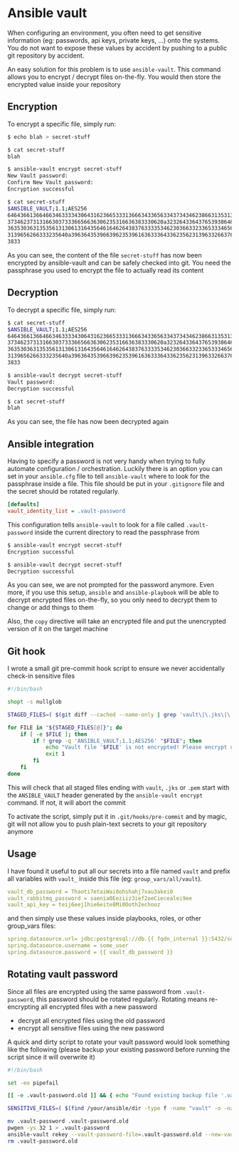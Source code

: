 # Ansible vault

When configuring an environment, you often need to get sensitive information (eg: passwords, api keys, private keys, ...) onto the systems. You do not want to expose these values by accident by pushing to a public git repository by accident.

An easy solution for this problem is to use `ansible-vault`. This command allows you to encrypt / decrypt files on-the-fly. You would then store the encrypted value inside your repository

## Encryption

To encrypt a specific file, simply run:

```bash
$ echo blah > secret-stuff

$ cat secret-stuff
blah

$ ansible-vault encrypt secret-stuff
New Vault password:
Confirm New Vault password:
Encryption successful

$ cat secret-stuff
$ANSIBLE_VAULT;1.1;AES256
64643661366466346333343064316236653331366634336563343734346238663135313732363634
3734623731316630373336656636306235316636383330620a323264336437653938646632393232
36353036313535613130613164356461646264383763333534623036633233653334656634653837
3139656266333235640a396364353966396235396163633364336235623139633266376230653938
3833
```

As you can see, the content of the file `secret-stuff` has now been encrypted by ansible-vault and can be safely checked into git. You need the passphrase you used to encrypt the file to actually read its content


## Decryption

To decrypt a specific file, simply run:

```bash
$ cat secret-stuff
$ANSIBLE_VAULT;1.1;AES256
64643661366466346333343064316236653331366634336563343734346238663135313732363634
3734623731316630373336656636306235316636383330620a323264336437653938646632393232
36353036313535613130613164356461646264383763333534623036633233653334656634653837
3139656266333235640a396364353966396235396163633364336235623139633266376230653938
3833

$ ansible-vault decrypt secret-stuff
Vault password:
Decryption successful

$ cat secret-stuff
blah
```

As you can see, the file has now been decrypted again


## Ansible integration

Having to specify a password is not very handy when trying to fully automate configuration / orchestration. Luckily there is an option you can set in your `ansible.cfg` file to tell `ansible-vault` where to look for the passphrase inside a file. This file should be put in your `.gitignore` file and the secret should be rotated regularly.

```ini
[defaults]
vault_identity_list = .vault-password
``` 

This configuration tells `ansible-vault` to look for a file called `.vault-password` inside the current directory to read the passphrase from

```bash
$ ansible-vault encrypt secret-stuff
Encryption successful

$ ansible-vault decrypt secret-stuff
Decryption successful
```

As you can see, we are not prompted for the password anymore. Even more, if you use this setup, `ansible` and `ansible-playbook` will be able to decrypt encrypted files on-the-fly, so you only need to decrypt them to change or add things to them

Also, the `copy` directive will take an encrypted file and put the unencrypted version of it on the target machine


## Git hook

I wrote a small git pre-commit hook script to ensure we never accidentally check-in sensitive files

```bash
#!/bin/bash

shopt -s nullglob

STAGED_FILES=( $(git diff --cached --name-only | grep 'vault\|\.jks\|\.pem$' ) )

for FILE in "${STAGED_FILES[@]}"; do
	if [ -e $FILE ]; then
		if ! grep -q 'ANSIBLE_VAULT;1.1;AES256' "$FILE"; then
			echo "Vault file '$FILE' is not encrypted! Please encrypt using 'ansible-vault encrypt $FILE' before commit!"
			exit 1
		fi
	fi
done
```

This will check that all staged files ending with `vault`, `.jks` or `.pem` start with the `ANSIBLE_VAULT` header generated by the `ansible-vault encrypt` command. If not, it will abort the commit

To activate the script, simply put it in `.git/hooks/pre-commit` and by magic, git will not allow you to push plain-text secrets to your git repository anymore


## Usage

I have found it useful to put all our secrets into a file named `vault` and prefix all variables with `vault_` inside this file (eg: `group_vars/all/vault`).

```yaml
vault_db_password = Thaoti7etaiWai0ohshahj7xau3akei0
vault_rabbitmq_password = saenia0Eeziiz3ief2oeCiecealei9ee
vault_api_key = teij6eej1hie6eite8Mi0Ooth2echooz
```

and then simply use these values inside playbooks, roles, or other group_vars files:

```yaml
spring.datasource.url= jdbc:postgresql://db.{{ fqdn_internal }}:5432/some_db?ApplicationName={{ application }}
spring.datasource.username = some_user
spring.datasource.password = {{ vault_db_password }}

```

## Rotating vault password

Since all files are encrypted using the same password from `.vault-password`, this password should be rotated regularly. Rotating means re-encrypting all encrypted files with a new password

  * decrypt all encrypted files using the old password
  * encrypt all sensitive files using the new password

A quick and dirty script to rotate your vault password would look something like the following (please backup your existing password before running the script since it will overwrite it)

```bash
#!/bin/bash

set -eo pipefail

[[ -e .vault-password.old ]] && { echo "Found existing backup file '.vault-password.old'. Previous run probably failed. Exiting."; exit 1; }

SENSITIVE_FILES=( $(find /your/ansible/dir -type f -name "vault" -o -name "*.jks" -o -name "*.pem") )

mv .vault-password .vault-password.old
pwgen -ys 32 1 > .vault-password
ansible-vault rekey --vault-password-file=.vault-password.old --new-vault-password-file=.vault-password "${SENSITIVE_FILES[@]}"
rm .vault-password.old
```